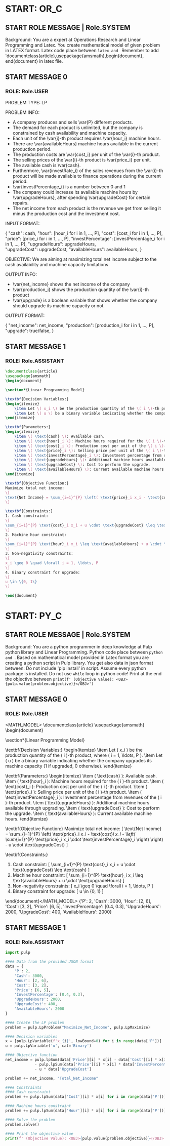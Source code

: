 # START: OR_C 
## START ROLE MESSAGE | Role.SYSTEM 
Background: You are a expert at Operations Research and Linear Programming and Latex. You create mathematical model of given problem in LATEX format. Latex code place between ```latex and ``` Remember to add 'documentclass{article},usepackage{amsmath},begin{document}, end{document} in latex file. 
## START MESSAGE 0 
### ROLE: Role.USER
<DESCRIPTION>
PROBLEM TYPE: LP

PROBLEM INFO: 

- A company produces and sells \var{P} different products. 
- The demand for each product is unlimited, but the company is constrained by cash availability and machine capacity.
- Each unit of the \var{i}-th product requires \var{hour_i} machine hours.
- There are \var{availableHours} machine hours available in the current production period.
- The production costs are \var{cost_i} per unit of the \var{i}-th product.
- The selling prices of the \var{i}-th product is \var{price_i} per unit.
- The available cash is \var{cash}.
- Furthermore, \var{investRate_i} of the sales revenues from the \var{i}-th product will be made available to finance operations during the current period.
- \var{investPercentage_i} is a number between 0 and 1
- The company could increase its available machine hours by \var{upgradeHours}, after spending \var{upgradeCost} for certain repairs. 
- The net income from each product is the revenue we get from selling it minus the production cost and the investment cost.

INPUT FORMAT:

{
    "cash": cash,
    "hour": [hour_i for i in 1, ..., P],
    "cost": [cost_i for i in 1, ..., P],
    "price": [price_i for i in 1, ..., P],
    "investPercentage": [investPercentage_i for i in 1, ..., P],
    "upgradeHours": upgradeHours,   
    "upgradeCost": upgradeCost,
    "availableHours": availableHours,
}

OBJECTIVE: We are aiming at maximizing total net income subject to the cash availability and machine capacity limitations

OUTPUT INFO:

- \var{net_income} shows the net income of the company
- \var{production_i} shows the production quantity of the \var{i}-th product
- \var{upgrade} is a boolean variable that shows whether the company should upgrade its machine capacity or not

OUTPUT FORMAT:

{
    "net_income": net_income,
    "production": [production_i for i in 1, ..., P],
    "upgrade": true/false,
}
</DESCRIPTION>


## START MESSAGE 1 
### ROLE: Role.ASSISTANT
```latex
\documentclass{article}
\usepackage{amsmath}
\begin{document}

\section*{Linear Programming Model}

\textbf{Decision Variables:}
\begin{itemize}
    \item Let \( x_i \) be the production quantity of the \( i \)-th product, where \( i = 1, \ldots, P \).
    \item Let \( u \) be a binary variable indicating whether the company upgrades its machine capacity (1 if upgraded, 0 otherwise).
\end{itemize}

\textbf{Parameters:}
\begin{itemize}
    \item \( \text{cash} \): Available cash.
    \item \( \text{hour}_i \): Machine hours required for the \( i \)-th product.
    \item \( \text{cost}_i \): Production cost per unit of the \( i \)-th product.
    \item \( \text{price}_i \): Selling price per unit of the \( i \)-th product.
    \item \( \text{investPercentage}_i \): Investment percentage from revenues of the \( i \)-th product.
    \item \( \text{upgradeHours} \): Additional machine hours available through upgrading.
    \item \( \text{upgradeCost} \): Cost to perform the upgrade.
    \item \( \text{availableHours} \): Current available machine hours.
\end{itemize}

\textbf{Objective Function:}
Maximize total net income:
\[
\text{Net Income} = \sum_{i=1}^{P} \left( \text{price}_i x_i - \text{cost}_i x_i - \left( \sum_{i=1}^{P} \text{price}_i x_i \cdot \text{investPercentage}_i \right) \right) - u \cdot \text{upgradeCost}
\]

\textbf{Constraints:}
1. Cash constraint:
\[
\sum_{i=1}^{P} \text{cost}_i x_i + u \cdot \text{upgradeCost} \leq \text{cash}
\]
2. Machine hour constraint:
\[
\sum_{i=1}^{P} \text{hour}_i x_i \leq \text{availableHours} + u \cdot \text{upgradeHours}
\]
3. Non-negativity constraints:
\[
x_i \geq 0 \quad \forall i = 1, \ldots, P
\]
4. Binary constraint for upgrade:
\[
u \in \{0, 1\}
\]

\end{document}
```

# START: PY_C 
## START ROLE MESSAGE | Role.SYSTEM 
Background: You are a python programmer in deep knowledge at Pulp python library and Linear Programming. Python code place between ```python and ```. Based on mathematical model provided in Latex format you are creating a python script in Pulp library. You get also data in json format between: <DATA></DATA> Do not include 'pip install' in script. Assume every python package is installed. Do not use `while` loop in python code! Print at the end the objective between <OBJ></OBJ> `print(f' (Objective Value): <OBJ>{pulp.value(problem.objective)}</OBJ>')` 
## START MESSAGE 0 
### ROLE: Role.USER
<MATH_MODEL>
\documentclass{article}
\usepackage{amsmath}
\begin{document}

\section*{Linear Programming Model}

\textbf{Decision Variables:}
\begin{itemize}
    \item Let \( x_i \) be the production quantity of the \( i \)-th product, where \( i = 1, \ldots, P \).
    \item Let \( u \) be a binary variable indicating whether the company upgrades its machine capacity (1 if upgraded, 0 otherwise).
\end{itemize}

\textbf{Parameters:}
\begin{itemize}
    \item \( \text{cash} \): Available cash.
    \item \( \text{hour}_i \): Machine hours required for the \( i \)-th product.
    \item \( \text{cost}_i \): Production cost per unit of the \( i \)-th product.
    \item \( \text{price}_i \): Selling price per unit of the \( i \)-th product.
    \item \( \text{investPercentage}_i \): Investment percentage from revenues of the \( i \)-th product.
    \item \( \text{upgradeHours} \): Additional machine hours available through upgrading.
    \item \( \text{upgradeCost} \): Cost to perform the upgrade.
    \item \( \text{availableHours} \): Current available machine hours.
\end{itemize}

\textbf{Objective Function:}
Maximize total net income:
\[
\text{Net Income} = \sum_{i=1}^{P} \left( \text{price}_i x_i - \text{cost}_i x_i - \left( \sum_{i=1}^{P} \text{price}_i x_i \cdot \text{investPercentage}_i \right) \right) - u \cdot \text{upgradeCost}
\]

\textbf{Constraints:}
1. Cash constraint:
\[
\sum_{i=1}^{P} \text{cost}_i x_i + u \cdot \text{upgradeCost} \leq \text{cash}
\]
2. Machine hour constraint:
\[
\sum_{i=1}^{P} \text{hour}_i x_i \leq \text{availableHours} + u \cdot \text{upgradeHours}
\]
3. Non-negativity constraints:
\[
x_i \geq 0 \quad \forall i = 1, \ldots, P
\]
4. Binary constraint for upgrade:
\[
u \in \{0, 1\}
\]

\end{document}</MATH_MODEL>
<DATA>
{'P': 2, 'Cash': 3000, 'Hour': [2, 6], 'Cost': [3, 2], 'Price': [6, 5], 'InvestPercentage': [0.4, 0.3], 'UpgradeHours': 2000, 'UpgradeCost': 400, 'AvailableHours': 2000}</DATA>


## START MESSAGE 1 
### ROLE: Role.ASSISTANT
```python
import pulp

#### Data from the provided JSON format
data = {
    'P': 2,
    'Cash': 3000,
    'Hour': [2, 6],
    'Cost': [3, 2],
    'Price': [6, 5],
    'InvestPercentage': [0.4, 0.3],
    'UpgradeHours': 2000,
    'UpgradeCost': 400,
    'AvailableHours': 2000
}

#### Create the LP problem
problem = pulp.LpProblem("Maximize_Net_Income", pulp.LpMaximize)

#### Decision variables
x = [pulp.LpVariable(f'x_{i}', lowBound=0) for i in range(data['P'])]
u = pulp.LpVariable('u', cat='Binary')

#### Objective function
net_income = pulp.lpSum(data['Price'][i] * x[i] - data['Cost'][i] * x[i] for i in range(data['P'])) \
             - pulp.lpSum(data['Price'][i] * x[i] * data['InvestPercentage'][i] for i in range(data['P'])) \
             - u * data['UpgradeCost']

problem += net_income, "Total_Net_Income"

#### Constraints
#### Cash constraint
problem += pulp.lpSum(data['Cost'][i] * x[i] for i in range(data['P'])) + u * data['UpgradeCost'] <= data['Cash'], "Cash_Constraint"

#### Machine hours constraint
problem += pulp.lpSum(data['Hour'][i] * x[i] for i in range(data['P'])) <= data['AvailableHours'] + u * data['UpgradeHours'], "Machine_Hour_Constraint"

#### Solve the problem
problem.solve()

#### Print the objective value
print(f' (Objective Value): <OBJ>{pulp.value(problem.objective)}</OBJ>')
```

